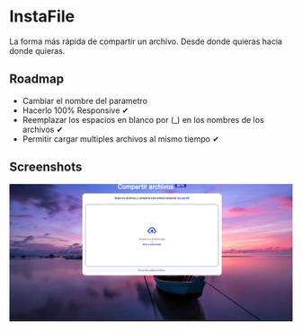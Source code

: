 # InstaFile
La forma más rápida de compartir un archivo. Desde donde quieras hacia donde quieras.

## Roadmap
- Cambiar el nombre del parametro
- Hacerlo 100% Responsive ✔
- Reemplazar los espacios en blanco por (_) en los nombres de los archivos  ✔
- Permitir cargar multiples archivos al mismo tiempo  ✔

## Screenshots
![App Screenshot](./screenshot-1.png)
